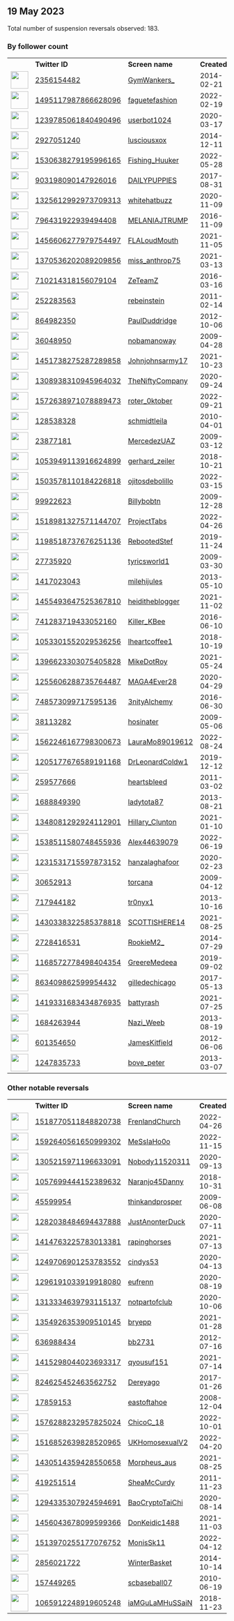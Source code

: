 
## 19 May 2023
Total number of suspension reversals observed: 183.

### By follower count
<table><tr><th></th><th align="left">Twitter ID</th><th align="left">Screen name</th>
<th align="left">Created</th><th align="left">Status</th><th align="left">Suspended</th><th align="left">Followers</th>
<tr><td><a href="https://pbs.twimg.com/profile_images/683958303660109824/TYFXZHeA_normal.jpg"><img src="https://pbs.twimg.com/profile_images/683958303660109824/TYFXZHeA_normal.jpg" width="40px" height="40px" align="center"/></a></td><td><a href="https://twitter.com/intent/user?user_id=2356154482">2356154482</a></td><td><a href="https://twitter.com/GymWankers_">GymWankers_</a></td><td>2014-02-21</td><td align="center"></td><td></td><td>145674</td></tr>
<tr><td><a href="https://pbs.twimg.com/profile_images/1659942469469892610/ZjQXX7cK_normal.jpg"><img src="https://pbs.twimg.com/profile_images/1659942469469892610/ZjQXX7cK_normal.jpg" width="40px" height="40px" align="center"/></a></td><td><a href="https://twitter.com/intent/user?user_id=1495117987866628096">1495117987866628096</a></td><td><a href="https://twitter.com/faguetefashion">faguetefashion</a></td><td>2022-02-19</td><td align="center"></td><td>2023-04-20</td><td>87658</td></tr>
<tr><td><a href="https://pbs.twimg.com/profile_images/1670785162752442369/b1z8LI2W_normal.jpg"><img src="https://pbs.twimg.com/profile_images/1670785162752442369/b1z8LI2W_normal.jpg" width="40px" height="40px" align="center"/></a></td><td><a href="https://twitter.com/intent/user?user_id=1239785061840490496">1239785061840490496</a></td><td><a href="https://twitter.com/userbot1024">userbot1024</a></td><td>2020-03-17</td><td align="center"></td><td></td><td>73979</td></tr>
<tr><td><a href="https://pbs.twimg.com/profile_images/1538253731233337344/pZQSbPJq_normal.jpg"><img src="https://pbs.twimg.com/profile_images/1538253731233337344/pZQSbPJq_normal.jpg" width="40px" height="40px" align="center"/></a></td><td><a href="https://twitter.com/intent/user?user_id=2927051240">2927051240</a></td><td><a href="https://twitter.com/lusciousxox">lusciousxox</a></td><td>2014-12-11</td><td align="center"></td><td>2022-10-07</td><td>71562</td></tr>
<tr><td><a href="https://pbs.twimg.com/profile_images/1616557324822536192/Du_uVZW-_normal.jpg"><img src="https://pbs.twimg.com/profile_images/1616557324822536192/Du_uVZW-_normal.jpg" width="40px" height="40px" align="center"/></a></td><td><a href="https://twitter.com/intent/user?user_id=1530638279195996165">1530638279195996165</a></td><td><a href="https://twitter.com/Fishing_Huuker">Fishing_Huuker</a></td><td>2022-05-28</td><td align="center"></td><td>2023-05-18</td><td>65022</td></tr>
<tr><td><a href="https://pbs.twimg.com/profile_images/1043330546963816448/qWrgY_B9_normal.jpg"><img src="https://pbs.twimg.com/profile_images/1043330546963816448/qWrgY_B9_normal.jpg" width="40px" height="40px" align="center"/></a></td><td><a href="https://twitter.com/intent/user?user_id=903198090147926016">903198090147926016</a></td><td><a href="https://twitter.com/DAILYPUPPlES">DAILYPUPPlES</a></td><td>2017-08-31</td><td align="center"></td><td></td><td>42201</td></tr>
<tr><td><a href="https://pbs.twimg.com/profile_images/1369514024610697217/diVaqTE1_normal.jpg"><img src="https://pbs.twimg.com/profile_images/1369514024610697217/diVaqTE1_normal.jpg" width="40px" height="40px" align="center"/></a></td><td><a href="https://twitter.com/intent/user?user_id=1325612992973709313">1325612992973709313</a></td><td><a href="https://twitter.com/whitehatbuzz">whitehatbuzz</a></td><td>2020-11-09</td><td align="center"></td><td>2022-03-21</td><td>21065</td></tr>
<tr><td><a href="https://pbs.twimg.com/profile_images/1135678658365022214/XOtm_R_4_normal.jpg"><img src="https://pbs.twimg.com/profile_images/1135678658365022214/XOtm_R_4_normal.jpg" width="40px" height="40px" align="center"/></a></td><td><a href="https://twitter.com/intent/user?user_id=796431922939494408">796431922939494408</a></td><td><a href="https://twitter.com/MELANIAJTRUMP">MELANIAJTRUMP</a></td><td>2016-11-09</td><td align="center"></td><td></td><td>19496</td></tr>
<tr><td><a href="https://pbs.twimg.com/profile_images/1606593671884840960/8yn9MMBQ_normal.jpg"><img src="https://pbs.twimg.com/profile_images/1606593671884840960/8yn9MMBQ_normal.jpg" width="40px" height="40px" align="center"/></a></td><td><a href="https://twitter.com/intent/user?user_id=1456606277979754497">1456606277979754497</a></td><td><a href="https://twitter.com/FLALoudMouth">FLALoudMouth</a></td><td>2021-11-05</td><td align="center"></td><td>2023-05-09</td><td>18874</td></tr>
<tr><td><a href="https://pbs.twimg.com/profile_images/1672576945035395076/JDFWNdhr_normal.jpg"><img src="https://pbs.twimg.com/profile_images/1672576945035395076/JDFWNdhr_normal.jpg" width="40px" height="40px" align="center"/></a></td><td><a href="https://twitter.com/intent/user?user_id=1370536202089209856">1370536202089209856</a></td><td><a href="https://twitter.com/miss_anthrop75">miss_anthrop75</a></td><td>2021-03-13</td><td align="center"></td><td>2022-08-21</td><td>17250</td></tr>
<tr><td><a href="https://pbs.twimg.com/profile_images/1672959399164366850/2H6lF2vn_normal.jpg"><img src="https://pbs.twimg.com/profile_images/1672959399164366850/2H6lF2vn_normal.jpg" width="40px" height="40px" align="center"/></a></td><td><a href="https://twitter.com/intent/user?user_id=710214318156079104">710214318156079104</a></td><td><a href="https://twitter.com/ZeTeamZ">ZeTeamZ</a></td><td>2016-03-16</td><td align="center"></td><td>2023-03-18</td><td>16468</td></tr>
<tr><td><a href="https://pbs.twimg.com/profile_images/1321347376989102082/jsUgfBMG_normal.jpg"><img src="https://pbs.twimg.com/profile_images/1321347376989102082/jsUgfBMG_normal.jpg" width="40px" height="40px" align="center"/></a></td><td><a href="https://twitter.com/intent/user?user_id=252283563">252283563</a></td><td><a href="https://twitter.com/rebeinstein">rebeinstein</a></td><td>2011-02-14</td><td align="center"></td><td>2023-05-02</td><td>15437</td></tr>
<tr><td><a href="https://pbs.twimg.com/profile_images/1481068126154289152/n7wfQBCr_normal.jpg"><img src="https://pbs.twimg.com/profile_images/1481068126154289152/n7wfQBCr_normal.jpg" width="40px" height="40px" align="center"/></a></td><td><a href="https://twitter.com/intent/user?user_id=864982350">864982350</a></td><td><a href="https://twitter.com/PaulDuddridge">PaulDuddridge</a></td><td>2012-10-06</td><td align="center"></td><td>2022-11-10</td><td>12719</td></tr>
<tr><td><a href="https://pbs.twimg.com/profile_images/727794789400363008/qU0h6dOD_normal.jpg"><img src="https://pbs.twimg.com/profile_images/727794789400363008/qU0h6dOD_normal.jpg" width="40px" height="40px" align="center"/></a></td><td><a href="https://twitter.com/intent/user?user_id=36048950">36048950</a></td><td><a href="https://twitter.com/nobamanoway">nobamanoway</a></td><td>2009-04-28</td><td align="center"></td><td></td><td>11104</td></tr>
<tr><td><a href="https://pbs.twimg.com/profile_images/1487288173885632516/yDUwjoHQ_normal.jpg"><img src="https://pbs.twimg.com/profile_images/1487288173885632516/yDUwjoHQ_normal.jpg" width="40px" height="40px" align="center"/></a></td><td><a href="https://twitter.com/intent/user?user_id=1451738275287289858">1451738275287289858</a></td><td><a href="https://twitter.com/Johnjohnsarmy17">Johnjohnsarmy17</a></td><td>2021-10-23</td><td align="center"></td><td>2022-06-07</td><td>9826</td></tr>
<tr><td><a href="https://pbs.twimg.com/profile_images/1630761011312558082/1r48AGGI_normal.jpg"><img src="https://pbs.twimg.com/profile_images/1630761011312558082/1r48AGGI_normal.jpg" width="40px" height="40px" align="center"/></a></td><td><a href="https://twitter.com/intent/user?user_id=1308938310945964032">1308938310945964032</a></td><td><a href="https://twitter.com/TheNiftyCompany">TheNiftyCompany</a></td><td>2020-09-24</td><td align="center"></td><td>2023-05-03</td><td>8595</td></tr>
<tr><td><a href="https://pbs.twimg.com/profile_images/1664992777686380546/-ViBpkQd_normal.jpg"><img src="https://pbs.twimg.com/profile_images/1664992777686380546/-ViBpkQd_normal.jpg" width="40px" height="40px" align="center"/></a></td><td><a href="https://twitter.com/intent/user?user_id=1572638971078889473">1572638971078889473</a></td><td><a href="https://twitter.com/roter_0ktober">roter_0ktober</a></td><td>2022-09-21</td><td align="center"></td><td>2023-05-12</td><td>8152</td></tr>
<tr><td><a href="https://pbs.twimg.com/profile_images/1567081363580375042/q13R_Xov_normal.jpg"><img src="https://pbs.twimg.com/profile_images/1567081363580375042/q13R_Xov_normal.jpg" width="40px" height="40px" align="center"/></a></td><td><a href="https://twitter.com/intent/user?user_id=128538328">128538328</a></td><td><a href="https://twitter.com/schmidtleila">schmidtleila</a></td><td>2010-04-01</td><td align="center"></td><td>2022-09-29</td><td>7532</td></tr>
<tr><td><a href="https://pbs.twimg.com/profile_images/1660546730931396608/lj26p5B6_normal.jpg"><img src="https://pbs.twimg.com/profile_images/1660546730931396608/lj26p5B6_normal.jpg" width="40px" height="40px" align="center"/></a></td><td><a href="https://twitter.com/intent/user?user_id=23877181">23877181</a></td><td><a href="https://twitter.com/MercedezUAZ">MercedezUAZ</a></td><td>2009-03-12</td><td align="center"></td><td></td><td>7203</td></tr>
<tr><td><a href="https://pbs.twimg.com/profile_images/1665608165105315843/u8GZRrgW_normal.jpg"><img src="https://pbs.twimg.com/profile_images/1665608165105315843/u8GZRrgW_normal.jpg" width="40px" height="40px" align="center"/></a></td><td><a href="https://twitter.com/intent/user?user_id=1053949113916624899">1053949113916624899</a></td><td><a href="https://twitter.com/gerhard_zeiler">gerhard_zeiler</a></td><td>2018-10-21</td><td align="center"></td><td>2023-05-10</td><td>6416</td></tr>
<tr><td><a href="https://pbs.twimg.com/profile_images/1649439205582594048/GA2JyUbi_normal.jpg"><img src="https://pbs.twimg.com/profile_images/1649439205582594048/GA2JyUbi_normal.jpg" width="40px" height="40px" align="center"/></a></td><td><a href="https://twitter.com/intent/user?user_id=1503578110184226818">1503578110184226818</a></td><td><a href="https://twitter.com/ojitosdebolillo">ojitosdebolillo</a></td><td>2022-03-15</td><td align="center"></td><td>2022-12-02</td><td>6199</td></tr>
<tr><td><a href="https://pbs.twimg.com/profile_images/860996921351131136/7Dss6Mg1_normal.jpg"><img src="https://pbs.twimg.com/profile_images/860996921351131136/7Dss6Mg1_normal.jpg" width="40px" height="40px" align="center"/></a></td><td><a href="https://twitter.com/intent/user?user_id=99922623">99922623</a></td><td><a href="https://twitter.com/Billybobtn">Billybobtn</a></td><td>2009-12-28</td><td align="center"></td><td></td><td>5995</td></tr>
<tr><td><a href="https://pbs.twimg.com/profile_images/1518982423945486337/zwovGsUf_normal.jpg"><img src="https://pbs.twimg.com/profile_images/1518982423945486337/zwovGsUf_normal.jpg" width="40px" height="40px" align="center"/></a></td><td><a href="https://twitter.com/intent/user?user_id=1518981327571144707">1518981327571144707</a></td><td><a href="https://twitter.com/ProjectTabs">ProjectTabs</a></td><td>2022-04-26</td><td align="center"></td><td>2022-06-20</td><td>5596</td></tr>
<tr><td><a href="https://pbs.twimg.com/profile_images/1268126193972322304/SqxL9Nqx_normal.jpg"><img src="https://pbs.twimg.com/profile_images/1268126193972322304/SqxL9Nqx_normal.jpg" width="40px" height="40px" align="center"/></a></td><td><a href="https://twitter.com/intent/user?user_id=1198518737676251136">1198518737676251136</a></td><td><a href="https://twitter.com/RebootedStef">RebootedStef</a></td><td>2019-11-24</td><td align="center"></td><td></td><td>5359</td></tr>
<tr><td><a href="https://pbs.twimg.com/profile_images/1660075374900830210/6r9K5zho_normal.jpg"><img src="https://pbs.twimg.com/profile_images/1660075374900830210/6r9K5zho_normal.jpg" width="40px" height="40px" align="center"/></a></td><td><a href="https://twitter.com/intent/user?user_id=27735920">27735920</a></td><td><a href="https://twitter.com/tyricsworld1">tyricsworld1</a></td><td>2009-03-30</td><td align="center"></td><td>2023-04-17</td><td>5120</td></tr>
<tr><td><a href="https://pbs.twimg.com/profile_images/1243921603362078725/zEWc9jAn_normal.jpg"><img src="https://pbs.twimg.com/profile_images/1243921603362078725/zEWc9jAn_normal.jpg" width="40px" height="40px" align="center"/></a></td><td><a href="https://twitter.com/intent/user?user_id=1417023043">1417023043</a></td><td><a href="https://twitter.com/milehijules">milehijules</a></td><td>2013-05-10</td><td align="center"></td><td>2022-07-14</td><td>4715</td></tr>
<tr><td><a href="https://pbs.twimg.com/profile_images/1456389689213169666/b2wbPhOc_normal.jpg"><img src="https://pbs.twimg.com/profile_images/1456389689213169666/b2wbPhOc_normal.jpg" width="40px" height="40px" align="center"/></a></td><td><a href="https://twitter.com/intent/user?user_id=1455493647525367810">1455493647525367810</a></td><td><a href="https://twitter.com/heiditheblogger">heiditheblogger</a></td><td>2021-11-02</td><td align="center"></td><td>2022-10-09</td><td>4584</td></tr>
<tr><td><a href="https://pbs.twimg.com/profile_images/1659531036944900096/mRZsOhne_normal.jpg"><img src="https://pbs.twimg.com/profile_images/1659531036944900096/mRZsOhne_normal.jpg" width="40px" height="40px" align="center"/></a></td><td><a href="https://twitter.com/intent/user?user_id=741283719433052160">741283719433052160</a></td><td><a href="https://twitter.com/Killer_KBee">Killer_KBee</a></td><td>2016-06-10</td><td align="center"></td><td>2023-01-09</td><td>4210</td></tr>
<tr><td><a href="https://pbs.twimg.com/profile_images/1154229740540256256/6bkQQR1p_normal.jpg"><img src="https://pbs.twimg.com/profile_images/1154229740540256256/6bkQQR1p_normal.jpg" width="40px" height="40px" align="center"/></a></td><td><a href="https://twitter.com/intent/user?user_id=1053301552029536256">1053301552029536256</a></td><td><a href="https://twitter.com/Iheartcoffee1">Iheartcoffee1</a></td><td>2018-10-19</td><td align="center"></td><td></td><td>3915</td></tr>
<tr><td><a href="https://pbs.twimg.com/profile_images/1396653002526707719/9sifiDJ3_normal.jpg"><img src="https://pbs.twimg.com/profile_images/1396653002526707719/9sifiDJ3_normal.jpg" width="40px" height="40px" align="center"/></a></td><td><a href="https://twitter.com/intent/user?user_id=1396623303075405828">1396623303075405828</a></td><td><a href="https://twitter.com/MikeDotRoy">MikeDotRoy</a></td><td>2021-05-24</td><td align="center"></td><td>2022-12-20</td><td>3665</td></tr>
<tr><td><a href="https://pbs.twimg.com/profile_images/1660279484778524672/YAS3GyT0_normal.jpg"><img src="https://pbs.twimg.com/profile_images/1660279484778524672/YAS3GyT0_normal.jpg" width="40px" height="40px" align="center"/></a></td><td><a href="https://twitter.com/intent/user?user_id=1255606288735764487">1255606288735764487</a></td><td><a href="https://twitter.com/MAGA4Ever28">MAGA4Ever28</a></td><td>2020-04-29</td><td align="center"></td><td></td><td>3549</td></tr>
<tr><td><a href="https://pbs.twimg.com/profile_images/1404273375434866689/fq8ViNM-_normal.jpg"><img src="https://pbs.twimg.com/profile_images/1404273375434866689/fq8ViNM-_normal.jpg" width="40px" height="40px" align="center"/></a></td><td><a href="https://twitter.com/intent/user?user_id=748573099717595136">748573099717595136</a></td><td><a href="https://twitter.com/3nityAlchemy">3nityAlchemy</a></td><td>2016-06-30</td><td align="center"></td><td>2022-02-13</td><td>3135</td></tr>
<tr><td><a href="https://pbs.twimg.com/profile_images/1271449300682207235/PIwqKDej_normal.jpg"><img src="https://pbs.twimg.com/profile_images/1271449300682207235/PIwqKDej_normal.jpg" width="40px" height="40px" align="center"/></a></td><td><a href="https://twitter.com/intent/user?user_id=38113282">38113282</a></td><td><a href="https://twitter.com/hosinater">hosinater</a></td><td>2009-05-06</td><td align="center"></td><td>2022-10-29</td><td>3076</td></tr>
<tr><td><a href="https://pbs.twimg.com/profile_images/1591846490024050692/k3qtM8Zt_normal.jpg"><img src="https://pbs.twimg.com/profile_images/1591846490024050692/k3qtM8Zt_normal.jpg" width="40px" height="40px" align="center"/></a></td><td><a href="https://twitter.com/intent/user?user_id=1562246167798300673">1562246167798300673</a></td><td><a href="https://twitter.com/LauraMo89019612">LauraMo89019612</a></td><td>2022-08-24</td><td align="center"></td><td>2022-11-30</td><td>3073</td></tr>
<tr><td><a href="https://pbs.twimg.com/profile_images/1205177861423816704/T6Cezw47_normal.jpg"><img src="https://pbs.twimg.com/profile_images/1205177861423816704/T6Cezw47_normal.jpg" width="40px" height="40px" align="center"/></a></td><td><a href="https://twitter.com/intent/user?user_id=1205177676589191168">1205177676589191168</a></td><td><a href="https://twitter.com/DrLeonardColdw1">DrLeonardColdw1</a></td><td>2019-12-12</td><td align="center"></td><td>2022-04-25</td><td>2998</td></tr>
<tr><td><a href="https://pbs.twimg.com/profile_images/1393871759779241985/nWGrG5P8_normal.jpg"><img src="https://pbs.twimg.com/profile_images/1393871759779241985/nWGrG5P8_normal.jpg" width="40px" height="40px" align="center"/></a></td><td><a href="https://twitter.com/intent/user?user_id=259577666">259577666</a></td><td><a href="https://twitter.com/heartsbleed">heartsbleed</a></td><td>2011-03-02</td><td align="center"></td><td></td><td>2768</td></tr>
<tr><td><a href="https://pbs.twimg.com/profile_images/462364564760576000/NJBs8T2Q_normal.jpeg"><img src="https://pbs.twimg.com/profile_images/462364564760576000/NJBs8T2Q_normal.jpeg" width="40px" height="40px" align="center"/></a></td><td><a href="https://twitter.com/intent/user?user_id=1688849390">1688849390</a></td><td><a href="https://twitter.com/ladytota87">ladytota87</a></td><td>2013-08-21</td><td align="center"></td><td>2022-11-27</td><td>2606</td></tr>
<tr><td><a href="https://pbs.twimg.com/profile_images/1669833955854385154/PyUKqMdf_normal.jpg"><img src="https://pbs.twimg.com/profile_images/1669833955854385154/PyUKqMdf_normal.jpg" width="40px" height="40px" align="center"/></a></td><td><a href="https://twitter.com/intent/user?user_id=1348081292924112901">1348081292924112901</a></td><td><a href="https://twitter.com/Hillary_Clunton">Hillary_Clunton</a></td><td>2021-01-10</td><td align="center"></td><td></td><td>2195</td></tr>
<tr><td><a href="https://pbs.twimg.com/profile_images/1621337304286609408/4iJxk-Bv_normal.jpg"><img src="https://pbs.twimg.com/profile_images/1621337304286609408/4iJxk-Bv_normal.jpg" width="40px" height="40px" align="center"/></a></td><td><a href="https://twitter.com/intent/user?user_id=1538511580748455936">1538511580748455936</a></td><td><a href="https://twitter.com/Alex44639079">Alex44639079</a></td><td>2022-06-19</td><td align="center"></td><td>2023-05-16</td><td>2161</td></tr>
<tr><td><a href="https://pbs.twimg.com/profile_images/1659535681431977984/UdJppcTf_normal.jpg"><img src="https://pbs.twimg.com/profile_images/1659535681431977984/UdJppcTf_normal.jpg" width="40px" height="40px" align="center"/></a></td><td><a href="https://twitter.com/intent/user?user_id=1231531715597873152">1231531715597873152</a></td><td><a href="https://twitter.com/hanzalaghafoor">hanzalaghafoor</a></td><td>2020-02-23</td><td align="center"></td><td>2023-02-11</td><td>1990</td></tr>
<tr><td><a href="https://pbs.twimg.com/profile_images/889630954700120064/2x38aGZb_normal.jpg"><img src="https://pbs.twimg.com/profile_images/889630954700120064/2x38aGZb_normal.jpg" width="40px" height="40px" align="center"/></a></td><td><a href="https://twitter.com/intent/user?user_id=30652913">30652913</a></td><td><a href="https://twitter.com/torcana">torcana</a></td><td>2009-04-12</td><td align="center"></td><td>2023-05-17</td><td>1925</td></tr>
<tr><td><a href="https://pbs.twimg.com/profile_images/1663993370878922756/Dl-zxGx6_normal.jpg"><img src="https://pbs.twimg.com/profile_images/1663993370878922756/Dl-zxGx6_normal.jpg" width="40px" height="40px" align="center"/></a></td><td><a href="https://twitter.com/intent/user?user_id=717944182">717944182</a></td><td><a href="https://twitter.com/tr0nyx1">tr0nyx1</a></td><td>2013-10-16</td><td align="center"></td><td>2022-05-01</td><td>1823</td></tr>
<tr><td><a href="https://pbs.twimg.com/profile_images/1637217060588756993/kaXocufy_normal.jpg"><img src="https://pbs.twimg.com/profile_images/1637217060588756993/kaXocufy_normal.jpg" width="40px" height="40px" align="center"/></a></td><td><a href="https://twitter.com/intent/user?user_id=1430338322585378818">1430338322585378818</a></td><td><a href="https://twitter.com/SCOTTISHERE14">SCOTTISHERE14</a></td><td>2021-08-25</td><td align="center"></td><td>2023-04-15</td><td>1820</td></tr>
<tr><td><a href="https://pbs.twimg.com/profile_images/1665030357606072320/hP4Onjwp_normal.jpg"><img src="https://pbs.twimg.com/profile_images/1665030357606072320/hP4Onjwp_normal.jpg" width="40px" height="40px" align="center"/></a></td><td><a href="https://twitter.com/intent/user?user_id=2728416531">2728416531</a></td><td><a href="https://twitter.com/RookieM2_">RookieM2_</a></td><td>2014-07-29</td><td align="center"></td><td></td><td>1645</td></tr>
<tr><td><a href="https://pbs.twimg.com/profile_images/1512888688698605576/YZknmsie_normal.jpg"><img src="https://pbs.twimg.com/profile_images/1512888688698605576/YZknmsie_normal.jpg" width="40px" height="40px" align="center"/></a></td><td><a href="https://twitter.com/intent/user?user_id=1168572778498404354">1168572778498404354</a></td><td><a href="https://twitter.com/GreereMedeea">GreereMedeea</a></td><td>2019-09-02</td><td align="center"></td><td>2023-05-05</td><td>1405</td></tr>
<tr><td><a href="https://pbs.twimg.com/profile_images/1528098210283147266/aGHWQPdH_normal.jpg"><img src="https://pbs.twimg.com/profile_images/1528098210283147266/aGHWQPdH_normal.jpg" width="40px" height="40px" align="center"/></a></td><td><a href="https://twitter.com/intent/user?user_id=863409862599954432">863409862599954432</a></td><td><a href="https://twitter.com/gilledechicago">gilledechicago</a></td><td>2017-05-13</td><td align="center"></td><td>2022-12-06</td><td>1368</td></tr>
<tr><td><a href="https://pbs.twimg.com/profile_images/1523249352315125761/qB1H6cjq_normal.jpg"><img src="https://pbs.twimg.com/profile_images/1523249352315125761/qB1H6cjq_normal.jpg" width="40px" height="40px" align="center"/></a></td><td><a href="https://twitter.com/intent/user?user_id=1419331683434876935">1419331683434876935</a></td><td><a href="https://twitter.com/battyrash">battyrash</a></td><td>2021-07-25</td><td align="center"></td><td>2022-09-28</td><td>1329</td></tr>
<tr><td><a href="https://pbs.twimg.com/profile_images/1295662137952665600/ZYkFwZOE_normal.jpg"><img src="https://pbs.twimg.com/profile_images/1295662137952665600/ZYkFwZOE_normal.jpg" width="40px" height="40px" align="center"/></a></td><td><a href="https://twitter.com/intent/user?user_id=1684263944">1684263944</a></td><td><a href="https://twitter.com/Nazi_Weeb">Nazi_Weeb</a></td><td>2013-08-19</td><td align="center">🔒</td><td></td><td>1317</td></tr>
<tr><td><a href="https://pbs.twimg.com/profile_images/2284745495/107_normal.JPG"><img src="https://pbs.twimg.com/profile_images/2284745495/107_normal.JPG" width="40px" height="40px" align="center"/></a></td><td><a href="https://twitter.com/intent/user?user_id=601354650">601354650</a></td><td><a href="https://twitter.com/JamesKitfield">JamesKitfield</a></td><td>2012-06-06</td><td align="center"></td><td>2023-05-10</td><td>1264</td></tr>
<tr><td><a href="https://pbs.twimg.com/profile_images/1096538921696153600/x8rcecnU_normal.jpg"><img src="https://pbs.twimg.com/profile_images/1096538921696153600/x8rcecnU_normal.jpg" width="40px" height="40px" align="center"/></a></td><td><a href="https://twitter.com/intent/user?user_id=1247835733">1247835733</a></td><td><a href="https://twitter.com/bove_peter">bove_peter</a></td><td>2013-03-07</td><td align="center"></td><td></td><td>1228</td></tr>
</table>

### Other notable reversals
<table><tr><th></th><th align="left">Twitter ID</th><th align="left">Screen name</th>
<th align="left">Created</th><th align="left">Status</th><th align="left">Suspended</th><th align="left">Followers</th>
<tr><td><a href="https://pbs.twimg.com/profile_images/1669859113063559168/TKglBeqE_normal.jpg"><img src="https://pbs.twimg.com/profile_images/1669859113063559168/TKglBeqE_normal.jpg" width="40px" height="40px" align="center"/></a></td><td><a href="https://twitter.com/intent/user?user_id=1518770511848820738">1518770511848820738</a></td><td><a href="https://twitter.com/FrenlandChurch">FrenlandChurch</a></td><td>2022-04-26</td><td align="center"></td><td>2022-11-07</td><td>786</td></tr>
<tr><td><a href="https://pbs.twimg.com/profile_images/1658895246216904704/r3gmj8l5_normal.jpg"><img src="https://pbs.twimg.com/profile_images/1658895246216904704/r3gmj8l5_normal.jpg" width="40px" height="40px" align="center"/></a></td><td><a href="https://twitter.com/intent/user?user_id=1592640561650999302">1592640561650999302</a></td><td><a href="https://twitter.com/MeSsIaHo0o">MeSsIaHo0o</a></td><td>2022-11-15</td><td align="center"></td><td>2023-05-17</td><td>83</td></tr>
<tr><td><a href="https://pbs.twimg.com/profile_images/1360283162102931460/P-r4XeAU_normal.jpg"><img src="https://pbs.twimg.com/profile_images/1360283162102931460/P-r4XeAU_normal.jpg" width="40px" height="40px" align="center"/></a></td><td><a href="https://twitter.com/intent/user?user_id=1305215971196633091">1305215971196633091</a></td><td><a href="https://twitter.com/Nobody11520311">Nobody11520311</a></td><td>2020-09-13</td><td align="center"></td><td>2022-11-06</td><td>175</td></tr>
<tr><td><a href="https://pbs.twimg.com/profile_images/1059554775086186496/GA8VOXKu_normal.jpg"><img src="https://pbs.twimg.com/profile_images/1059554775086186496/GA8VOXKu_normal.jpg" width="40px" height="40px" align="center"/></a></td><td><a href="https://twitter.com/intent/user?user_id=1057699444152389632">1057699444152389632</a></td><td><a href="https://twitter.com/Naranjo45Danny">Naranjo45Danny</a></td><td>2018-10-31</td><td align="center"></td><td>2022-12-24</td><td>22</td></tr>
<tr><td><a href="https://pbs.twimg.com/profile_images/716246671827402753/vaXRsAl1_normal.jpg"><img src="https://pbs.twimg.com/profile_images/716246671827402753/vaXRsAl1_normal.jpg" width="40px" height="40px" align="center"/></a></td><td><a href="https://twitter.com/intent/user?user_id=45599954">45599954</a></td><td><a href="https://twitter.com/thinkandprosper">thinkandprosper</a></td><td>2009-06-08</td><td align="center"></td><td>2022-11-07</td><td>315</td></tr>
<tr><td><a href="https://pbs.twimg.com/profile_images/1291603198239821824/7EerZT58_normal.jpg"><img src="https://pbs.twimg.com/profile_images/1291603198239821824/7EerZT58_normal.jpg" width="40px" height="40px" align="center"/></a></td><td><a href="https://twitter.com/intent/user?user_id=1282038484694437888">1282038484694437888</a></td><td><a href="https://twitter.com/JustAnonterDuck">JustAnonterDuck</a></td><td>2020-07-11</td><td align="center"></td><td>2022-11-07</td><td>59</td></tr>
<tr><td><a href="https://pbs.twimg.com/profile_images/1554678086607589377/6E3j5Xf6_normal.jpg"><img src="https://pbs.twimg.com/profile_images/1554678086607589377/6E3j5Xf6_normal.jpg" width="40px" height="40px" align="center"/></a></td><td><a href="https://twitter.com/intent/user?user_id=1414763225783013381">1414763225783013381</a></td><td><a href="https://twitter.com/rapinghorses">rapinghorses</a></td><td>2021-07-13</td><td align="center">👋</td><td>2022-10-30</td><td>110</td></tr>
<tr><td><a href="https://pbs.twimg.com/profile_images/1651584598621532163/x5-d8khl_normal.jpg"><img src="https://pbs.twimg.com/profile_images/1651584598621532163/x5-d8khl_normal.jpg" width="40px" height="40px" align="center"/></a></td><td><a href="https://twitter.com/intent/user?user_id=1249706901253783552">1249706901253783552</a></td><td><a href="https://twitter.com/cindys53">cindys53</a></td><td>2020-04-13</td><td align="center">🚫</td><td>2023-05-17</td><td>1055</td></tr>
<tr><td><a href="https://pbs.twimg.com/profile_images/1456672418353778692/FOjjXJZ6_normal.jpg"><img src="https://pbs.twimg.com/profile_images/1456672418353778692/FOjjXJZ6_normal.jpg" width="40px" height="40px" align="center"/></a></td><td><a href="https://twitter.com/intent/user?user_id=1296191033919918080">1296191033919918080</a></td><td><a href="https://twitter.com/eufrenn">eufrenn</a></td><td>2020-08-19</td><td align="center"></td><td>2022-07-25</td><td>234</td></tr>
<tr><td><a href="https://pbs.twimg.com/profile_images/1313336181652770817/y1PN3jve_normal.jpg"><img src="https://pbs.twimg.com/profile_images/1313336181652770817/y1PN3jve_normal.jpg" width="40px" height="40px" align="center"/></a></td><td><a href="https://twitter.com/intent/user?user_id=1313334639793115137">1313334639793115137</a></td><td><a href="https://twitter.com/notpartofclub">notpartofclub</a></td><td>2020-10-06</td><td align="center"></td><td>2023-05-08</td><td>10</td></tr>
<tr><td><a href="https://pbs.twimg.com/profile_images/1516989095515467780/x5ozraa5_normal.png"><img src="https://pbs.twimg.com/profile_images/1516989095515467780/x5ozraa5_normal.png" width="40px" height="40px" align="center"/></a></td><td><a href="https://twitter.com/intent/user?user_id=1354926353909510145">1354926353909510145</a></td><td><a href="https://twitter.com/bryepp">bryepp</a></td><td>2021-01-28</td><td align="center"></td><td>2022-12-18</td><td>158</td></tr>
<tr><td><a href="https://pbs.twimg.com/profile_images/985369175408308224/5CTIcC7t_normal.jpg"><img src="https://pbs.twimg.com/profile_images/985369175408308224/5CTIcC7t_normal.jpg" width="40px" height="40px" align="center"/></a></td><td><a href="https://twitter.com/intent/user?user_id=636988434">636988434</a></td><td><a href="https://twitter.com/bb2731">bb2731</a></td><td>2012-07-16</td><td align="center">🔒</td><td>2023-02-10</td><td>0</td></tr>
<tr><td><a href="https://pbs.twimg.com/profile_images/1415298308667498499/0tGMALFp_normal.jpg"><img src="https://pbs.twimg.com/profile_images/1415298308667498499/0tGMALFp_normal.jpg" width="40px" height="40px" align="center"/></a></td><td><a href="https://twitter.com/intent/user?user_id=1415298044023693317">1415298044023693317</a></td><td><a href="https://twitter.com/qyousuf151">qyousuf151</a></td><td>2021-07-14</td><td align="center"></td><td>2023-01-12</td><td>77</td></tr>
<tr><td><a href="https://pbs.twimg.com/profile_images/1058959411861954561/x0XbQf7Q_normal.jpg"><img src="https://pbs.twimg.com/profile_images/1058959411861954561/x0XbQf7Q_normal.jpg" width="40px" height="40px" align="center"/></a></td><td><a href="https://twitter.com/intent/user?user_id=824625452463562752">824625452463562752</a></td><td><a href="https://twitter.com/Dereyago">Dereyago</a></td><td>2017-01-26</td><td align="center"></td><td>2023-02-04</td><td>92</td></tr>
<tr><td><a href="https://pbs.twimg.com/profile_images/1509711536545320961/9oX4b8-W_normal.jpg"><img src="https://pbs.twimg.com/profile_images/1509711536545320961/9oX4b8-W_normal.jpg" width="40px" height="40px" align="center"/></a></td><td><a href="https://twitter.com/intent/user?user_id=17859153">17859153</a></td><td><a href="https://twitter.com/eastoftahoe">eastoftahoe</a></td><td>2008-12-04</td><td align="center"></td><td>2022-07-16</td><td>739</td></tr>
<tr><td><a href="https://pbs.twimg.com/profile_images/1585668807669841920/qfZ-7eh7_normal.jpg"><img src="https://pbs.twimg.com/profile_images/1585668807669841920/qfZ-7eh7_normal.jpg" width="40px" height="40px" align="center"/></a></td><td><a href="https://twitter.com/intent/user?user_id=1576288232957825024">1576288232957825024</a></td><td><a href="https://twitter.com/ChicoC_18">ChicoC_18</a></td><td>2022-10-01</td><td align="center"></td><td>2023-01-07</td><td>199</td></tr>
<tr><td><a href="https://pbs.twimg.com/profile_images/1659492428246663169/5DPA_vuz_normal.jpg"><img src="https://pbs.twimg.com/profile_images/1659492428246663169/5DPA_vuz_normal.jpg" width="40px" height="40px" align="center"/></a></td><td><a href="https://twitter.com/intent/user?user_id=1516852639828520965">1516852639828520965</a></td><td><a href="https://twitter.com/UKHomosexualV2">UKHomosexualV2</a></td><td>2022-04-20</td><td align="center">🔒</td><td>2022-10-11</td><td>411</td></tr>
<tr><td><a href="https://pbs.twimg.com/profile_images/1430514594695421954/XCMd849F_normal.jpg"><img src="https://pbs.twimg.com/profile_images/1430514594695421954/XCMd849F_normal.jpg" width="40px" height="40px" align="center"/></a></td><td><a href="https://twitter.com/intent/user?user_id=1430514359428550658">1430514359428550658</a></td><td><a href="https://twitter.com/Morpheus_aus">Morpheus_aus</a></td><td>2021-08-25</td><td align="center"></td><td>2022-08-24</td><td>928</td></tr>
<tr><td><a href="https://pbs.twimg.com/profile_images/3764581119/a23fc697b546f2e7ad2b33e230fab155_normal.jpeg"><img src="https://pbs.twimg.com/profile_images/3764581119/a23fc697b546f2e7ad2b33e230fab155_normal.jpeg" width="40px" height="40px" align="center"/></a></td><td><a href="https://twitter.com/intent/user?user_id=419251514">419251514</a></td><td><a href="https://twitter.com/SheaMcCurdy">SheaMcCurdy</a></td><td>2011-11-23</td><td align="center"></td><td>2022-11-07</td><td>99</td></tr>
<tr><td><a href="https://pbs.twimg.com/profile_images/1637255431671238656/6Sur2JuZ_normal.jpg"><img src="https://pbs.twimg.com/profile_images/1637255431671238656/6Sur2JuZ_normal.jpg" width="40px" height="40px" align="center"/></a></td><td><a href="https://twitter.com/intent/user?user_id=1294335307924594691">1294335307924594691</a></td><td><a href="https://twitter.com/BaoCryptoTaiChi">BaoCryptoTaiChi</a></td><td>2020-08-14</td><td align="center"></td><td>2023-05-05</td><td>195</td></tr>
<tr><td><a href="https://abs.twimg.com/sticky/default_profile_images/default_profile_normal.png"><img src="https://abs.twimg.com/sticky/default_profile_images/default_profile_normal.png" width="40px" height="40px" align="center"/></a></td><td><a href="https://twitter.com/intent/user?user_id=1456043678099599366">1456043678099599366</a></td><td><a href="https://twitter.com/DonKeidic1488">DonKeidic1488</a></td><td>2021-11-03</td><td align="center"></td><td>2023-05-10</td><td>19</td></tr>
<tr><td><a href="https://pbs.twimg.com/profile_images/1534534895107657728/EoMkFB3Z_normal.jpg"><img src="https://pbs.twimg.com/profile_images/1534534895107657728/EoMkFB3Z_normal.jpg" width="40px" height="40px" align="center"/></a></td><td><a href="https://twitter.com/intent/user?user_id=1513970255177076752">1513970255177076752</a></td><td><a href="https://twitter.com/MonisSk11">MonisSk11</a></td><td>2022-04-12</td><td align="center"></td><td>2023-05-10</td><td>217</td></tr>
<tr><td><a href="https://pbs.twimg.com/profile_images/1546865163906813957/VoHYhVfe_normal.jpg"><img src="https://pbs.twimg.com/profile_images/1546865163906813957/VoHYhVfe_normal.jpg" width="40px" height="40px" align="center"/></a></td><td><a href="https://twitter.com/intent/user?user_id=2856021722">2856021722</a></td><td><a href="https://twitter.com/WinterBasket">WinterBasket</a></td><td>2014-10-14</td><td align="center"></td><td>2023-04-16</td><td>80</td></tr>
<tr><td><a href="https://pbs.twimg.com/profile_images/480915767798403072/vKjOEn7z_normal.jpeg"><img src="https://pbs.twimg.com/profile_images/480915767798403072/vKjOEn7z_normal.jpeg" width="40px" height="40px" align="center"/></a></td><td><a href="https://twitter.com/intent/user?user_id=157449265">157449265</a></td><td><a href="https://twitter.com/scbaseball07">scbaseball07</a></td><td>2010-06-19</td><td align="center"></td><td>2023-05-12</td><td>171</td></tr>
<tr><td><a href="https://pbs.twimg.com/profile_images/1623230424339173377/0xbDP5Pr_normal.jpg"><img src="https://pbs.twimg.com/profile_images/1623230424339173377/0xbDP5Pr_normal.jpg" width="40px" height="40px" align="center"/></a></td><td><a href="https://twitter.com/intent/user?user_id=1065912248919605248">1065912248919605248</a></td><td><a href="https://twitter.com/iaMGuLaMHuSSaiN">iaMGuLaMHuSSaiN</a></td><td>2018-11-23</td><td align="center"></td><td>2023-05-13</td><td>364</td></tr>
</table>
